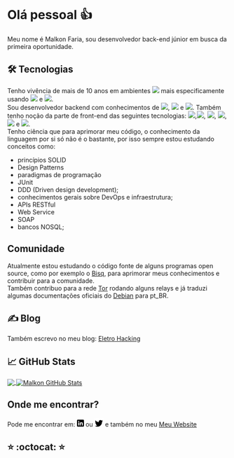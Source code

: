 # Olá pessoal :thumbsup:

Meu nome é Malkon Faria, sou desenvolvedor back-end júnior em busca da primeira oportunidade.

## :hammer_and_wrench: Tecnologias

Tenho vivência de mais de 10 anos em ambientes ![](https://img.shields.io/badge/OS-Linux-sucess) mais especificamente usando ![](https://img.shields.io/badge/OS-Debian-FF1493) e ![](https://img.shields.io/badge/OS-CentOS-%2300008B). <br/>
Sou desenvolvedor backend com conhecimentos de ![](https://img.shields.io/badge/Code-Java-%238B0000), ![](https://img.shields.io/badge/DB-MySql-%230000CD) e ![](https://img.shields.io/badge/Framework-Spring-%2332CD32). Também tenho noção da parte de front-end das seguintes tecnologias: ![](https://img.shields.io/badge/Code-HTML-%23FF4500),![](https://img.shields.io/badge/Code-CSS-blue), ![](https://img.shields.io/badge/Code-JS-%23FFD700), ![](https://img.shields.io/badge/Framework-Bootstrap-%238A2BE2), ![](https://img.shields.io/badge/Framework-Angular-%23FF0000) e ![](https://img.shields.io/badge/Framework-Ionic-blue). <br/>
Tenho ciência que para aprimorar meu código, o conhecimento da linguagem por si só não é o bastante, por isso sempre estou estudando conceitos como: <br/>

- princípios SOLID
- Design Patterns
- paradigmas de programação
- JUnit
- DDD (Driven design development);
- conhecimentos gerais sobre DevOps e infraestrutura;
- APIs RESTful
- Web Service
- SOAP
- bancos NOSQL;

## Comunidade

Atualmente estou estudando o código fonte de alguns programas open source, como por exemplo o [Bisq](https://bisq.network/), para aprimorar meus conhecimentos e contribuir para a comunidade.<br/>
Também contribuo para a rede [Tor](https://www.torproject.org) rodando alguns relays e já traduzi algumas documentações oficiais do [Debian](https://www.debian.org/index.pt.html) para pt_BR.

## &#x270d; Blog

Também escrevo no meu blog: [Eletro Hacking](https://malkonf.github.io/blog/blog0.html)

## &#x1f4c8; GitHub Stats

<a href="https://github.com/MalkonF/MalkonF">
  <img align="center" src="https://github-readme-stats.vercel.app/api/top-langs/?username=MalkonF&title_color=ffffff&text_color=c9cacc&icon_color=2bbc8a&bg_color=1d1f21" />
</a>
<a href="https://github.com/MalkonF/MalkonF">
  <img align="center" src="https://github-readme-stats.vercel.app/api?username=MalkonF&show_icons=true&line_height=27&count_private=true&title_color=ffffff&text_color=c9cacc&icon_color=2bbc8a&bg_color=1d1f21" alt="Malkon GitHub Stats" />
</a>

## Onde me encontrar?

Pode me encontrar em: [![Linkedin][3.0]][3] ou [![Twitter][1.1]][1] e também no meu [Meu Website](https://malkonf.github.io/)

## :star: :octocat: :star:

<!-- icons -->

[1.1]: https://github.com/MalkonF/MalkonF/blob/main/twitter.png
[3.0]: https://github.com/MalkonF/MalkonF/blob/main/linkedin.png

<!-- redes sociais -->

[1]: https://twitter.com/RapazComum6
[2]: https://github.com/MalkonF
[3]: https://www.linkedin.com/in/malkon-faria-1843b81a7/
